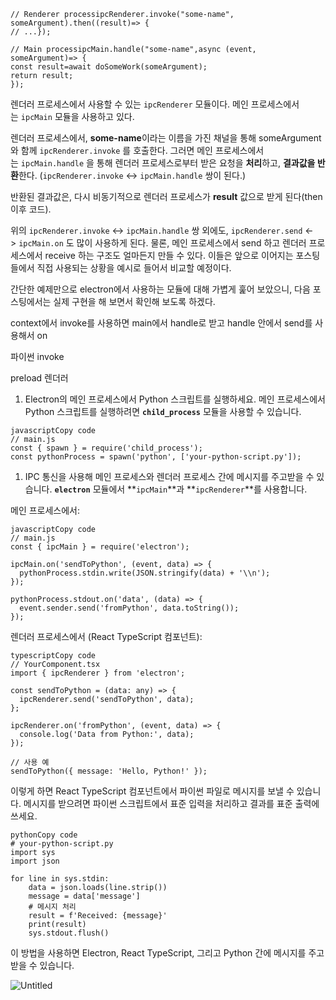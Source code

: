 ```
// Renderer processipcRenderer.invoke("some-name", someArgument).then((result)=> {
// ...});

// Main processipcMain.handle("some-name",async (event, someArgument)=> {
const result=await doSomeWork(someArgument);
return result;
});
```

렌더러 프로세스에서 사용할 수 있는 `ipcRenderer` 모듈이다. 메인 프로세스에서는 `ipcMain` 모듈을 사용하고 있다.

렌더러 프로세스에서, **some-name**이라는 이름을 가진 채널을 통해 someArgument와 함께 `ipcRenderer.invoke` 를 호출한다. 그러면 메인 프로세스에서는 `ipcMain.handle` 을 통해 렌더러 프로세스로부터 받은 요청을 **처리**하고, **결과값을 반환**한다. (`ipcRenderer.invoke` <-> `ipcMain.handle` 쌍이 된다.)

반환된 결과값은, 다시 비동기적으로 렌더러 프로세스가 **result** 값으로 받게 된다(then 이후 코드).

위의 `ipcRenderer.invoke` <-> `ipcMain.handle` 쌍 외에도, `ipcRenderer.send` <-> `ipcMain.on` 도 많이 사용하게 된다. 물론, 메인 프로세스에서 send 하고 렌더러 프로세스에서 receive 하는 구조도 얼마든지 만들 수 있다. 이들은 앞으로 이어지는 포스팅들에서 직접 사용되는 상황을 예시로 들어서 비교할 예정이다.

간단한 예제만으로 electron에서 사용하는 모듈에 대해 가볍게 훑어 보았으니, 다음 포스팅에서는 실제 구현을 해 보면서 확인해 보도록 하겠다.

context에서 invoke를 사용하면 main에서 handle로 받고 handle 안에서 send를 사용해서 on

파이썬 invoke

preload 렌더러

1. Electron의 메인 프로세스에서 Python 스크립트를 실행하세요.
   메인 프로세스에서 Python 스크립트를 실행하려면 **`child_process`** 모듈을 사용할 수 있습니다.

```
javascriptCopy code
// main.js
const { spawn } = require('child_process');
const pythonProcess = spawn('python', ['your-python-script.py']);
```

1. IPC 통신을 사용해 메인 프로세스와 렌더러 프로세스 간에 메시지를 주고받을 수 있습니다. **`electron`** 모듈에서 **`ipcMain`**과 **`ipcRenderer`**를 사용합니다.

메인 프로세스에서:

```
javascriptCopy code
// main.js
const { ipcMain } = require('electron');

ipcMain.on('sendToPython', (event, data) => {
  pythonProcess.stdin.write(JSON.stringify(data) + '\\n');
});

pythonProcess.stdout.on('data', (data) => {
  event.sender.send('fromPython', data.toString());
});
```

렌더러 프로세스에서 (React TypeScript 컴포넌트):

```
typescriptCopy code
// YourComponent.tsx
import { ipcRenderer } from 'electron';

const sendToPython = (data: any) => {
  ipcRenderer.send('sendToPython', data);
};

ipcRenderer.on('fromPython', (event, data) => {
  console.log('Data from Python:', data);
});

// 사용 예
sendToPython({ message: 'Hello, Python!' });
```

이렇게 하면 React TypeScript 컴포넌트에서 파이썬 파일로 메시지를 보낼 수 있습니다. 메시지를 받으려면 파이썬 스크립트에서 표준 입력을 처리하고 결과를 표준 출력에 쓰세요.

```
pythonCopy code
# your-python-script.py
import sys
import json

for line in sys.stdin:
    data = json.loads(line.strip())
    message = data['message']
    # 메시지 처리
    result = f'Received: {message}'
    print(result)
    sys.stdout.flush()
```

이 방법을 사용하면 Electron, React TypeScript, 그리고 Python 간에 메시지를 주고받을 수 있습니다.

![Untitled](https://s3-us-west-2.amazonaws.com/secure.notion-static.com/0a6ffd33-7a0b-4897-be5b-fe737b76632f/Untitled.png)
